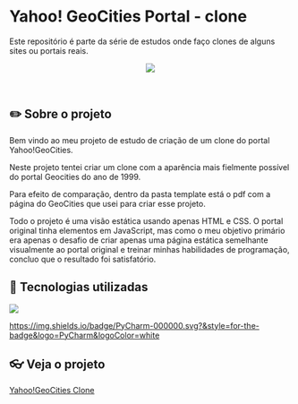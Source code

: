 # Yahoo! GeoCities Portal - clone
Este repositório é parte da série de estudos onde faço clones de alguns sites ou portais reais.

<p align="center">
<img loading="lazy" src="http://img.shields.io/static/v1?label=STATUS&message=FINALIZADO&color=GREEN&style=for-the-badge"/>
</p><br>

## :pencil2: Sobre o projeto

Bem vindo ao meu projeto de estudo de criação de um clone do portal Yahoo!GeoCities.

Neste projeto tentei criar um clone com a aparência mais fielmente possível do portal Geocities do ano de 1999.

Para efeito de comparação, dentro da pasta  template está o pdf com a página do GeoCities que usei para criar esse projeto.

Todo o projeto é uma visão estática usando apenas HTML e CSS. O portal original tinha elementos em JavaScript, mas como o meu objetivo primário era apenas o desafio de criar apenas uma página estática semelhante visualmente ao portal original e treinar minhas habilidades de programação, concluo que o resultado foi satisfatório.

## :bookmark_tabs: Tecnologias utilizadas
<img loading="lazy" src="https://img.shields.io/badge/VSCode-0078D4?style=for-the-badge&logo=visual%20studio%20code&logoColor=white"/>

https://img.shields.io/badge/PyCharm-000000.svg?&style=for-the-badge&logo=PyCharm&logoColor=white

## :eyeglasses: Veja o projeto
<a href="https://klaudiosilva.github.io/geocities-portal-clone/">Yahoo!GeoCities Clone</a>